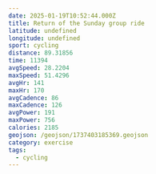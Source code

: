 ```yaml
---
date: 2025-01-19T10:52:44.000Z
title: Return of the Sunday group ride
latitude: undefined
longitude: undefined
sport: cycling
distance: 89.31856
time: 11394
avgSpeed: 28.2204
maxSpeed: 51.4296
avgHr: 141
maxHr: 170
avgCadence: 86
maxCadence: 126
avgPower: 191
maxPower: 756
calories: 2185
geojson: /geojson/1737403185369.geojson
category: exercise
tags:
  - cycling
---
```

